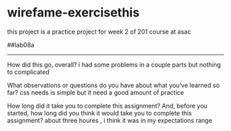 # wirefame-exercisethis 
this project is a practice project for week 2 of 201 course at asac

##lab08a
- - - 

How did this go, overall?
 i had some problems in a couple parts but nothing to complicated 
 
What observations or questions do you have about what you’ve learned so far?
 css needs is simple but it need a good amount of practice 
 
How long did it take you to complete this assignment? And, before you started, how long did you think it would take you to complete this assignment?
about three houres , i think it was in my expectations range 
